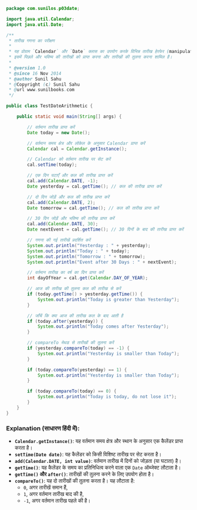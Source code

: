 ```java
package com.sunilos.p03date;

import java.util.Calendar;
import java.util.Date;

/**
 * तारीख गणना का परीक्षण
 * 
 * यह प्रोग्राम `Calendar` और `Date` क्लास का उपयोग करके विभिन्न तारीख हेरफेर (manipulations) प्रदर्शित करता है।
 * इसमें पिछले और भविष्य की तारीखों को प्राप्त करना और तारीखों की तुलना करना शामिल है।
 * 
 * @version 1.0
 * @since 16 Nov 2014
 * @author Sunil Sahu
 * @Copyright (c) Sunil Sahu
 * @url www.sunilbooks.com
 */

public class TestDateArithmetic {

    public static void main(String[] args) {

        // वर्तमान तारीख प्राप्त करें
        Date today = new Date();

        // वर्तमान समय क्षेत्र और लोकेल के अनुसार Calendar प्राप्त करें
        Calendar cal = Calendar.getInstance();

        // Calendar को वर्तमान तारीख पर सेट करें
        cal.setTime(today);

        // एक दिन घटाएँ और कल की तारीख प्राप्त करें
        cal.add(Calendar.DATE, -1);
        Date yesterday = cal.getTime(); // कल की तारीख प्राप्त करें

        // दो दिन जोड़ें और कल की तारीख प्राप्त करें
        cal.add(Calendar.DATE, 2);
        Date tomorrow = cal.getTime(); // कल की तारीख प्राप्त करें

        // 30 दिन जोड़ें और भविष्य की तारीख प्राप्त करें
        cal.add(Calendar.DATE, 30);
        Date nextEvent = cal.getTime(); // 30 दिनों के बाद की तारीख प्राप्त करें

        // गणना की गई तारीखें प्रदर्शित करें
        System.out.println("Yesterday : " + yesterday);
        System.out.println("Today : " + today);
        System.out.println("Tomorrow : " + tomorrow);
        System.out.println("Event after 30 Days : " + nextEvent);

        // वर्तमान तारीख का वर्ष का दिन प्राप्त करें
        int dayOfYear = cal.get(Calendar.DAY_OF_YEAR);

        // आज की तारीख की तुलना कल की तारीख से करें
        if (today.getTime() > yesterday.getTime()) {
            System.out.println("Today is greater than Yesterday");
        }

        // जाँचें कि क्या आज की तारीख कल के बाद आती है
        if (today.after(yesterday)) {
            System.out.println("Today comes after Yesterday");
        }

        // compareTo मेथड से तारीखों की तुलना करें
        if (yesterday.compareTo(today) == -1) {
            System.out.println("Yesterday is smaller than Today");
        }

        if (today.compareTo(yesterday) == 1) {
            System.out.println("Yesterday is smaller than Today");
        }

        if (today.compareTo(today) == 0) {
            System.out.println("Today is today, do not lose it");
        }
    }
}
```

### Explanation (साधारण हिंदी में):
- **`Calendar.getInstance()`**: यह वर्तमान समय क्षेत्र और स्थान के अनुसार एक कैलेंडर प्राप्त करता है।
- **`setTime(Date date)`**: यह कैलेंडर को किसी विशिष्ट तारीख पर सेट करता है।
- **`add(Calendar.DATE, int value)`**: वर्तमान तारीख में दिनों को जोड़ता (या घटाता) है।
- **`getTime()`**: यह कैलेंडर के समय का प्रतिनिधित्व करने वाला एक `Date` ऑब्जेक्ट लौटाता है।
- **`getTime()` और `after()`**: तारीखों की तुलना करने के लिए उपयोग होता है।
- **`compareTo()`**: यह दो तारीखों की तुलना करता है। यह लौटाता है:
  - `0`, अगर तारीखें समान हैं,
  - `1`, अगर वर्तमान तारीख बाद की है,
  - `-1`, अगर वर्तमान तारीख पहले की है।
